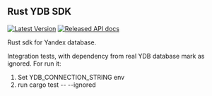 ## Rust YDB SDK 
[![Latest Version](https://img.shields.io/crates/v/ydb.svg)](https://crates.io/crates/ydb) 
[![Released API docs](https://docs.rs/ydb/badge.svg)](https://docs.rs/ydb)

Rust sdk for Yandex database.


Integration tests, with dependency from real YDB database mark as ignored.
For run it:
1. Set YDB_CONNECTION_STRING env
2. run cargo test -- --ignored
